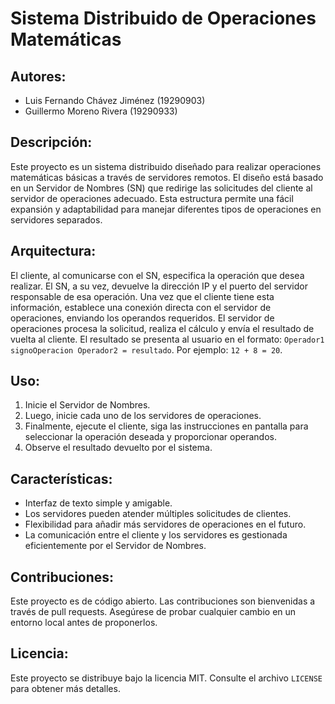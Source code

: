 # Sistema Distribuido de Operaciones Matemáticas

## Autores:
- Luis Fernando Chávez Jiménez (19290903)
- Guillermo Moreno Rivera (19290933)

## Descripción:
Este proyecto es un sistema distribuido diseñado para realizar operaciones matemáticas básicas a través de servidores remotos. El diseño está basado en un Servidor de Nombres (SN) que redirige las solicitudes del cliente al servidor de operaciones adecuado. Esta estructura permite una fácil expansión y adaptabilidad para manejar diferentes tipos de operaciones en servidores separados.

## Arquitectura:
El cliente, al comunicarse con el SN, especifica la operación que desea realizar. El SN, a su vez, devuelve la dirección IP y el puerto del servidor responsable de esa operación. Una vez que el cliente tiene esta información, establece una conexión directa con el servidor de operaciones, enviando los operandos requeridos. El servidor de operaciones procesa la solicitud, realiza el cálculo y envía el resultado de vuelta al cliente. El resultado se presenta al usuario en el formato: `Operador1 signoOperacion Operador2 = resultado`. Por ejemplo: `12 + 8 = 20`.

## Uso:
1. Inicie el Servidor de Nombres.
2. Luego, inicie cada uno de los servidores de operaciones.
3. Finalmente, ejecute el cliente, siga las instrucciones en pantalla para seleccionar la operación deseada y proporcionar operandos.
4. Observe el resultado devuelto por el sistema.

## Características:
- Interfaz de texto simple y amigable.
- Los servidores pueden atender múltiples solicitudes de clientes.
- Flexibilidad para añadir más servidores de operaciones en el futuro.
- La comunicación entre el cliente y los servidores es gestionada eficientemente por el Servidor de Nombres.

## Contribuciones:
Este proyecto es de código abierto. Las contribuciones son bienvenidas a través de pull requests. Asegúrese de probar cualquier cambio en un entorno local antes de proponerlos.

## Licencia:
Este proyecto se distribuye bajo la licencia MIT. Consulte el archivo `LICENSE` para obtener más detalles.
